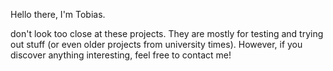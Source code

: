 Hello there, I'm Tobias.

don't look too close at these projects. They are mostly for testing and trying out stuff (or even older projects from university times).
However, if you discover anything interesting, feel free to contact me! 
